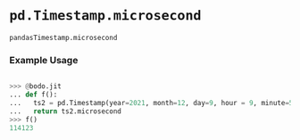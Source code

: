 # `pd.Timestamp.microsecond`


`pandasTimestamp.microsecond`

### Example Usage

```py

>>> @bodo.jit
... def f():
...   ts2 = pd.Timestamp(year=2021, month=12, day=9, hour = 9, minute=57, second=44, microsecond=114123)
...   return ts2.microsecond
>>> f()
114123
```

